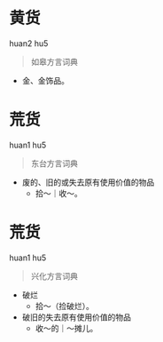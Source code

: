 # 黄货
huan2 hu5
> 如皋方言词典
- 金、金饰品。

# 荒货
huan1 hu5
> 东台方言词典
- 废的、旧的或失去原有使用价值的物品
  - 拾～｜收～。

# 荒货
huan1 hu5
> 兴化方言词典
- 破烂
  - 拾～（捡破烂）。
- 破旧的失去原有使用价值的物品
  - 收～的｜～摊儿。
